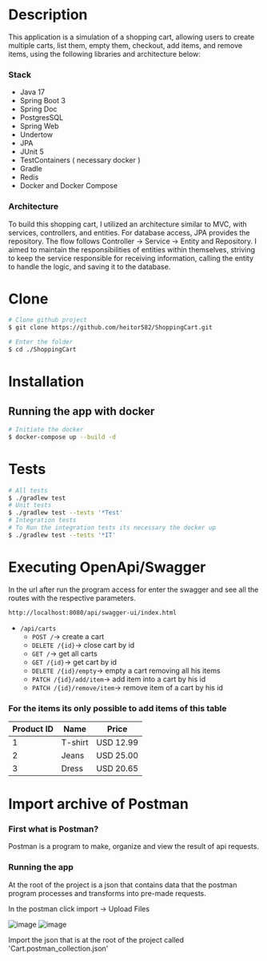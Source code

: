 # Description
This application is a simulation of a shopping cart, allowing users to create multiple carts, list them, empty them, checkout, add items, and remove items, using the following libraries and architecture below:

### Stack
- Java 17
- Spring Boot 3
- Spring Doc
- PostgresSQL
- Spring Web
- Undertow
- JPA
- JUnit 5
- TestContainers ( necessary docker )
- Gradle
- Redis
- Docker and Docker Compose

### Architecture
To build this shopping cart, I utilized an architecture similar to MVC, with services, controllers, and entities. For database access, JPA provides the repository. The flow follows Controller -> Service -> Entity and Repository. I aimed to maintain the responsibilities of entities within themselves, striving to keep the service responsible for receiving information, calling the entity to handle the logic, and saving it to the database.

# Clone
```bash
# Clone github project
$ git clone https://github.com/heitor582/ShoppingCart.git

# Enter the folder
$ cd ./ShoppingCart
```
# Installation
## Running the app with docker
```bash
# Initiate the docker
$ docker-compose up --build -d
```
# Tests
```bash
# All tests
$ ./gradlew test
# Unit tests
$ ./gradlew test --tests '*Test'
# Integration tests
# To Run the integration tests its necessary the docker up
$ ./gradlew test --tests '*IT'
```
# Executing OpenApi/Swagger
In the url after run the program access for enter the swagger and see all the routes with the respective parameters.
 ```bash
 http://localhost:8080/api/swagger-ui/index.html
```
 - `/api/carts`
   - `POST /`-> create a cart
   - `DELETE /{id}`-> close cart by id
   - `GET /`-> get all carts
   - `GET /{id}`-> get cart by id
   - `DELETE /{id}/empty`-> empty a cart removing all his items
   - `PATCH /{id}/add/item`-> add item into a cart by his id
   - `PATCH /{id}/remove/item`-> remove item of a cart by his id

### For the items its only possible to add items of this table
| Product ID | Name    | Price     |
|------------|---------|-----------|
| 1          | T-shirt | USD 12.99 |
| 2          | Jeans   | USD 25.00 |
| 3          | Dress   | USD 20.65 |

# Import archive of Postman
### First what is Postman?
Postman is a program to make, organize and view the result of api requests.
### Running the app
At the root of the project is a json that contains data that the postman program processes and transforms into pre-made requests.

In the postman click import -> Upload Files

![image](https://user-images.githubusercontent.com/58075535/124396541-92e1f900-dce0-11eb-9a0f-68eed8e69eb7.png)
![image](https://user-images.githubusercontent.com/58075535/124396554-9bd2ca80-dce0-11eb-9ceb-69372af6613f.png)


Import the json that is at the root of the project called 'Cart.postman_collection.json'


